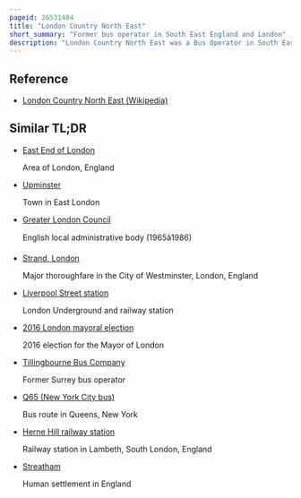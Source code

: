 ```yaml
---
pageid: 26531404
title: "London Country North East"
short_summary: "Former bus operator in South East England and London"
description: "London Country North East was a Bus Operator in South East England and London. It was formed in 1986 from the Split of london Country Bus Services and operated a Fleet of around 350 Buses from six Garages with its Headquarters in Hatfield."
---
```


## Reference

- [London Country North East (Wikipedia)](https://en.wikipedia.org/?curid=26531404)

## Similar TL;DR

- [East End of London](/tldr/en/east-end-of-london)

  Area of London, England

- [Upminster](/tldr/en/upminster)

  Town in East London

- [Greater London Council](/tldr/en/greater-london-council)

  English local administrative body (1965â1986)

- [Strand, London](/tldr/en/strand-london)

  Major thoroughfare in the City of Westminster, London, England

- [Liverpool Street station](/tldr/en/liverpool-street-station)

  London Underground and railway station

- [2016 London mayoral election](/tldr/en/2016-london-mayoral-election)

  2016 election for the Mayor of London

- [Tillingbourne Bus Company](/tldr/en/tillingbourne-bus-company)

  Former Surrey bus operator

- [Q65 (New York City bus)](/tldr/en/q65-new-york-city-bus)

  Bus route in Queens, New York

- [Herne Hill railway station](/tldr/en/herne-hill-railway-station)

  Railway station in Lambeth, South London, England

- [Streatham](/tldr/en/streatham)

  Human settlement in England
